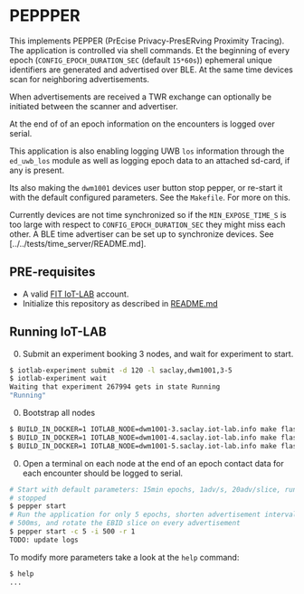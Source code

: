 # PEPPPER

This implements PEPPER (PrEcise Privacy-PresERving Proximity Tracing). The
application is controlled via shell commands. Et the beginning of every
epoch (`CONFIG_EPOCH_DURATION_SEC` (default `15*60s`)) ephemeral unique
identifiers are generated and advertised over BLE. At the same time
devices scan for neighboring advertisements.

When advertisements are received a TWR exchange can optionally be initiated
between the scanner and advertiser.

At the end of of an epoch information on the encounters is logged over serial.

This application is also enabling logging UWB `los` information through the
`ed_uwb_los` module as well as logging epoch data to an attached sd-card, if
any is present.

Its also making the `dwm1001` devices user button stop pepper, or re-start it
with the default configured parameters. See the `Makefile`. For more on this.

Currently devices are not time synchronized so if the `MIN_EXPOSE_TIME_S`
is too large with respect to `CONFIG_EPOCH_DURATION_SEC` they might miss each
other. A BLE time advertiser can be set up to synchronize devices. See
[../../tests/time_server/README.md].

## PRE-requisites

* A valid [FIT IoT-LAB](https://www.iot-lab.info/) account.
* Initialize this repository as described in [README.md](../../README.md)

## Running IoT-LAB

0. Submit an experiment booking 3 nodes, and wait for experiment to start.

```bash
$ iotlab-experiment submit -d 120 -l saclay,dwm1001,3-5
$ iotlab-experiment wait
Waiting that experiment 267994 gets in state Running
"Running"
```

0. Bootstrap all nodes

```bash
$ BUILD_IN_DOCKER=1 IOTLAB_NODE=dwm1001-3.saclay.iot-lab.info make flash
$ BUILD_IN_DOCKER=1 IOTLAB_NODE=dwm1001-4.saclay.iot-lab.info make flash
$ BUILD_IN_DOCKER=1 IOTLAB_NODE=dwm1001-5.saclay.iot-lab.info make flash
```

0. Open a terminal on each node at the end of an epoch contact data for
each encounter should be logged to serial.

```bash
# Start with default parameters: 15min epochs, 1adv/s, 20adv/slice, run until
# stopped
$ pepper start
# Run the application for only 5 epochs, shorten advertisement intervals to
# 500ms, and rotate the EBID slice on every advertisement
$ pepper start -c 5 -i 500 -r 1
TODO: update logs
```

To modify more parameters take a look at the `help` command:

```bash
$ help
...
```
